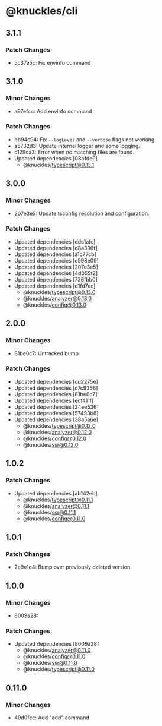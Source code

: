 # @knuckles/cli

## 3.1.1

### Patch Changes

- 5c37e5c: Fix envinfo command

## 3.1.0

### Minor Changes

- a97efcc: Add envinfo command

### Patch Changes

- bb94c94: Fix `--logLevel` and `--verbose` flags not working.
- a5732d3: Update internal logger and some logging.
- c129ca3: Error when no matching files are found.
- Updated dependencies [08bfde9]
  - @knuckles/typescript@0.13.1

## 3.0.0

### Minor Changes

- 207e3e5: Update tsconfig resolution and configuration.

### Patch Changes

- Updated dependencies [ddc1afc]
- Updated dependencies [d8a396f]
- Updated dependencies [a1c77cb]
- Updated dependencies [c998e09]
- Updated dependencies [207e3e5]
- Updated dependencies [4d055f2]
- Updated dependencies [736fbb0]
- Updated dependencies [d1fd7ee]
  - @knuckles/typescript@0.13.0
  - @knuckles/analyzer@0.13.0
  - @knuckles/config@0.13.0

## 2.0.0

### Minor Changes

- 81be0c7: Untracked bump

### Patch Changes

- Updated dependencies [cd2275e]
- Updated dependencies [c7c9356]
- Updated dependencies [81be0c7]
- Updated dependencies [ecf411f]
- Updated dependencies [24ee536]
- Updated dependencies [57493b8]
- Updated dependencies [38a5a6e]
  - @knuckles/typescript@0.12.0
  - @knuckles/analyzer@0.12.0
  - @knuckles/config@0.12.0
  - @knuckles/ssr@0.12.0

## 1.0.2

### Patch Changes

- Updated dependencies [ab142eb]
  - @knuckles/typescript@0.11.1
  - @knuckles/analyzer@0.11.1
  - @knuckles/ssr@0.11.1
  - @knuckles/config@0.11.0

## 1.0.1

### Patch Changes

- 2e9e1e4: Bump over previously deleted version

## 1.0.0

### Minor Changes

- 8009a28:

### Patch Changes

- Updated dependencies [8009a28]
  - @knuckles/analyzer@0.11.0
  - @knuckles/config@0.11.0
  - @knuckles/ssr@0.11.0
  - @knuckles/typescript@0.11.0

## 0.11.0

### Minor Changes

- 49d0fcc: Add "add" command
